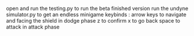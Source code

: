 open and run the testing.py to run the beta finished version
run the undyne simulator.py to get an endless minigame
keybinds :
arrow keys to navigate and facing the shield in dodge phase
z to confirm
x to go back 
space to attack in attack phase

